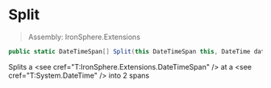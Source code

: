 ﻿

# Split

> Assembly: IronSphere.Extensions

```csharp
public static DateTimeSpan[] Split(this DateTimeSpan this, DateTime date)
```

Splits a &lt;see cref=&quot;T:IronSphere.Extensions.DateTimeSpan&quot; /&gt; at a &lt;see cref=&quot;T:System.DateTime&quot; /&gt; into 2 spans

 